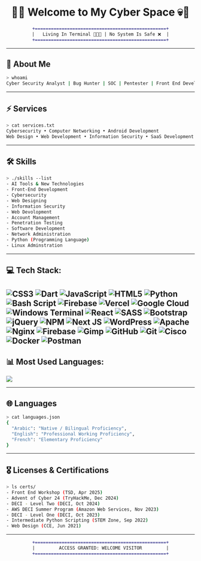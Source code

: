 <!-- GitHub Profile README -->
<div align="center">
  
# 🖤💀 Welcome to My Cyber Space 💀🖤  

```diff
+=================================================+
|   Living In Terminal 🧑🏻‍💻 | No System Is Safe ❌  |
+=================================================+
```
</div>

---

## 👾 About Me
```bash
> whoami
Cyber Security Analyst | Bug Hunter | SOC | Pentester | Front End Developer
```

---

## ⚡ Services
```bash
> cat services.txt
Cybersecurity • Computer Networking • Android Development  
Web Design • Web Development • Information Security • SaaS Development
```

---

## 🛠️ Skills
```bash
> ./skills --list
- AI Tools & New Technologies
- Front-End Development
- Cybersecurity
- Web Designing
- Information Security
- Web Devolopment
- Account Management
- Penetration Testing
- Software Development
- Network Administration
- Python (Programming Language)
- Linux Adminstration
```

---

## 💻 Tech Stack:
![CSS3](https://img.shields.io/badge/css3-%231572B6.svg?style=for-the-badge&logo=css3&logoColor=white) ![Dart](https://img.shields.io/badge/dart-%230175C2.svg?style=for-the-badge&logo=dart&logoColor=white) ![JavaScript](https://img.shields.io/badge/javascript-%23323330.svg?style=for-the-badge&logo=javascript&logoColor=%23F7DF1E) ![HTML5](https://img.shields.io/badge/html5-%23E34F26.svg?style=for-the-badge&logo=html5&logoColor=white) ![Python](https://img.shields.io/badge/python-3670A0?style=for-the-badge&logo=python&logoColor=ffdd54) ![Bash Script](https://img.shields.io/badge/bash_script-%23121011.svg?style=for-the-badge&logo=gnu-bash&logoColor=white) ![Firebase](https://img.shields.io/badge/firebase-%23039BE5.svg?style=for-the-badge&logo=firebase) ![Vercel](https://img.shields.io/badge/vercel-%23000000.svg?style=for-the-badge&logo=vercel&logoColor=white) ![Google Cloud](https://img.shields.io/badge/GoogleCloud-%234285F4.svg?style=for-the-badge&logo=google-cloud&logoColor=white) ![Windows Terminal](https://img.shields.io/badge/Windows%20Terminal-%234D4D4D.svg?style=for-the-badge&logo=windows-terminal&logoColor=white) ![React](https://img.shields.io/badge/react-%2320232a.svg?style=for-the-badge&logo=react&logoColor=%2361DAFB) ![SASS](https://img.shields.io/badge/SASS-hotpink.svg?style=for-the-badge&logo=SASS&logoColor=white) ![Bootstrap](https://img.shields.io/badge/bootstrap-%238511FA.svg?style=for-the-badge&logo=bootstrap&logoColor=white) ![jQuery](https://img.shields.io/badge/jquery-%230769AD.svg?style=for-the-badge&logo=jquery&logoColor=white) ![NPM](https://img.shields.io/badge/NPM-%23CB3837.svg?style=for-the-badge&logo=npm&logoColor=white) ![Next JS](https://img.shields.io/badge/Next-black?style=for-the-badge&logo=next.js&logoColor=white) ![WordPress](https://img.shields.io/badge/WordPress-%23117AC9.svg?style=for-the-badge&logo=WordPress&logoColor=white) ![Apache](https://img.shields.io/badge/apache-%23D42029.svg?style=for-the-badge&logo=apache&logoColor=white) ![Nginx](https://img.shields.io/badge/nginx-%23009639.svg?style=for-the-badge&logo=nginx&logoColor=white) ![Firebase](https://img.shields.io/badge/firebase-a08021?style=for-the-badge&logo=firebase&logoColor=ffcd34) ![Gimp](https://img.shields.io/badge/Gimp-657D8B?style=for-the-badge&logo=gimp&logoColor=FFFFFF) ![GitHub](https://img.shields.io/badge/github-%23121011.svg?style=for-the-badge&logo=github&logoColor=white) ![Git](https://img.shields.io/badge/git-%23F05033.svg?style=for-the-badge&logo=git&logoColor=white) ![Cisco](https://img.shields.io/badge/cisco-%23049fd9.svg?style=for-the-badge&logo=cisco&logoColor=black) ![Docker](https://img.shields.io/badge/docker-%230db7ed.svg?style=for-the-badge&logo=docker&logoColor=white) ![Postman](https://img.shields.io/badge/Postman-FF6C37?style=for-the-badge&logo=postman&logoColor=white)
---


## 📊 Most Used Languages:
![](https://github-readme-stats.vercel.app/api/top-langs/?username=Simon-riley47&theme=blue-green&hide_border=false&include_all_commits=true&count_private=true&layout=compact)

---

## 🌐 Languages
```bash
> cat languages.json
{
  "Arabic": "Native / Bilingual Proficiency",
  "English": "Professional Working Proficiency",
  "French": "Elementary Proficiency"
}
```

---

## 🎖️ Licenses & Certifications
```bash
> ls certs/
- Front End Workshop (TSD, Apr 2025)
- Advent of Cyber 24 (TryHackMe, Dec 2024)
- DECI - Level Two (DECI, Oct 2024)
- AWS DECI Summer Program (Amazon Web Services, Nov 2023)
- DECI - Level One (DECI, Oct 2023)
- Intermediate Python Scripting (STEM Zone, Sep 2022)
- Web Design (CCE, Jun 2021)
```

---

<div align="center">

```diff
+=================================================+
|         ACCESS GRANTED: WELCOME VISITOR         |
+=================================================+
```
</div>




